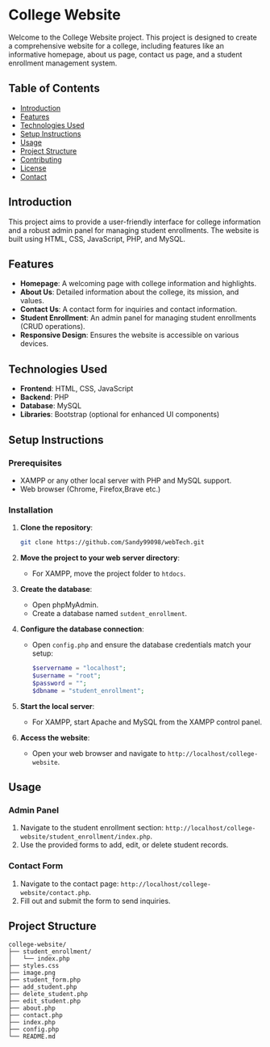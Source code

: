 # College Website

Welcome to the College Website project. This project is designed to create a comprehensive website for a college, including features like an informative homepage, about us page, contact us page, and a student enrollment management system.

## Table of Contents

- [Introduction](#introduction)
- [Features](#features)
- [Technologies Used](#technologies-used)
- [Setup Instructions](#setup-instructions)
- [Usage](#usage)
- [Project Structure](#project-structure)
- [Contributing](#contributing)
- [License](#license)
- [Contact](#contact)

## Introduction

This project aims to provide a user-friendly interface for college information and a robust admin panel for managing student enrollments. The website is built using HTML, CSS, JavaScript, PHP, and MySQL.

## Features

- **Homepage**: A welcoming page with college information and highlights.
- **About Us**: Detailed information about the college, its mission, and values.
- **Contact Us**: A contact form for inquiries and contact information.
- **Student Enrollment**: An admin panel for managing student enrollments (CRUD operations).
- **Responsive Design**: Ensures the website is accessible on various devices.

## Technologies Used

- **Frontend**: HTML, CSS, JavaScript
- **Backend**: PHP
- **Database**: MySQL
- **Libraries**: Bootstrap (optional for enhanced UI components)

## Setup Instructions

### Prerequisites

- XAMPP or any other local server with PHP and MySQL support.
- Web browser (Chrome, Firefox,Brave  etc.)

### Installation

1. **Clone the repository**:
    ```bash
    git clone https://github.com/Sandy99098/webTech.git
    ```

2. **Move the project to your web server directory**:
    - For XAMPP, move the project folder to `htdocs`.

3. **Create the database**:
    - Open phpMyAdmin.
    - Create a database named `sutdent_enrollment`.
    

4. **Configure the database connection**:
    - Open `config.php` and ensure the database credentials match your setup:
      ```php
      $servername = "localhost";
      $username = "root";
      $password = "";
      $dbname = "student_enrollment";
      ```

5. **Start the local server**:
    - For XAMPP, start Apache and MySQL from the XAMPP control panel.

6. **Access the website**:
    - Open your web browser and navigate to `http://localhost/college-website`.

## Usage

### Admin Panel

1. Navigate to the student enrollment section: `http://localhost/college-website/student_enrollment/index.php`.
2. Use the provided forms to add, edit, or delete student records.

### Contact Form

1. Navigate to the contact page: `http://localhost/college-website/contact.php`.
2. Fill out and submit the form to send inquiries.

## Project Structure

```plaintext
college-website/
├── student_enrollment/
│   └── index.php
├── styles.css
├── image.png
├── student_form.php
├── add_student.php
├── delete_student.php
├── edit_student.php
├── about.php
├── contact.php
├── index.php
├── config.php
└── README.md
